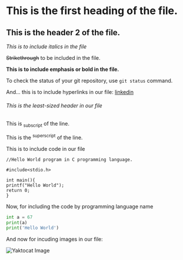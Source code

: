 # This is the first heading of the file.
## This is the header 2 of the file.

*This is to include italics in the file*

~~Strikethrough~~ to be included in the file.

**This is to include emphasis or bold in the file.**

To check the status of your git repository, use `git status` command.

And... this is to include hyperlinks in our file: [linkedin](https://www.linkedin.com/)

###### This is the least-sized header in our file

This is <sub>subscript</sub> of the line.

This is the <sup>superscript</sup> of the line.

This is to include code in our file

```
//Hello World program in C programming language.

#include<stdio.h>

int main(){
printf("Hello World");
return 0;
}

```

Now, for including the code by programming language name

```python
int a = 67
print(a)
print('Hello World')
```
And now for incuding images in our file:

![Yaktocat Image](https://octodex.github.com/images/yaktocat.png)
